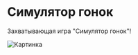 # Симулятор гонок
Захватывающая игра "Симулятор гонок"!

![Картинка](https://proprikol.ru/wp-content/uploads/2020/05/kartinki-gonochnyh-mashin-15.jpg)